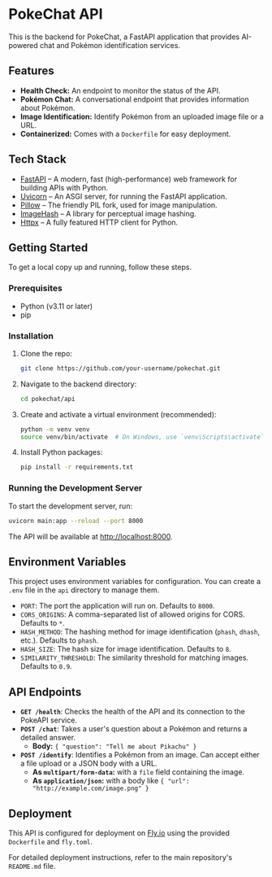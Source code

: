 # PokeChat API

This is the backend for PokeChat, a FastAPI application that provides AI-powered chat and Pokémon identification services.

## Features

- **Health Check:** An endpoint to monitor the status of the API.
- **Pokémon Chat:** A conversational endpoint that provides information about Pokémon.
- **Image Identification:** Identify Pokémon from an uploaded image file or a URL.
- **Containerized:** Comes with a `Dockerfile` for easy deployment.

## Tech Stack

- [FastAPI](https://fastapi.tiangolo.com/) – A modern, fast (high-performance) web framework for building APIs with Python.
- [Uvicorn](https://www.uvicorn.org/) – An ASGI server, for running the FastAPI application.
- [Pillow](https://python-pillow.org/) – The friendly PIL fork, used for image manipulation.
- [ImageHash](https://github.com/JohannesBuchner/imagehash) – A library for perceptual image hashing.
- [Httpx](https://www.python-httpx.org/) – A fully featured HTTP client for Python.

## Getting Started

To get a local copy up and running, follow these steps.

### Prerequisites

- Python (v3.11 or later)
- pip

### Installation

1. Clone the repo:
   ```sh
   git clone https://github.com/your-username/pokechat.git
   ```
2. Navigate to the backend directory:
   ```sh
   cd pokechat/api
   ```
3. Create and activate a virtual environment (recommended):
   ```sh
   python -m venv venv
   source venv/bin/activate  # On Windows, use `venv\Scripts\activate`
   ```
4. Install Python packages:
   ```sh
   pip install -r requirements.txt
   ```

### Running the Development Server

To start the development server, run:
```sh
uvicorn main:app --reload --port 8000
```
The API will be available at [http://localhost:8000](http://localhost:8000).

## Environment Variables

This project uses environment variables for configuration. You can create a `.env` file in the `api` directory to manage them.

- `PORT`: The port the application will run on. Defaults to `8000`.
- `CORS_ORIGINS`: A comma-separated list of allowed origins for CORS. Defaults to `*`.
- `HASH_METHOD`: The hashing method for image identification (`phash`, `dhash`, etc.). Defaults to `phash`.
- `HASH_SIZE`: The hash size for image identification. Defaults to `8`.
- `SIMILARITY_THRESHOLD`: The similarity threshold for matching images. Defaults to `0.9`.

## API Endpoints

- **`GET /health`**: Checks the health of the API and its connection to the PokeAPI service.
- **`POST /chat`**: Takes a user's question about a Pokémon and returns a detailed answer.
  - **Body:** `{ "question": "Tell me about Pikachu" }`
- **`POST /identify`**: Identifies a Pokémon from an image. Can accept either a file upload or a JSON body with a URL.
  - **As `multipart/form-data`:** with a `file` field containing the image.
  - **As `application/json`:** with a body like `{ "url": "http://example.com/image.png" }`

## Deployment

This API is configured for deployment on [Fly.io](https://fly.io/) using the provided `Dockerfile` and `fly.toml`.

For detailed deployment instructions, refer to the main repository's `README.md` file.
